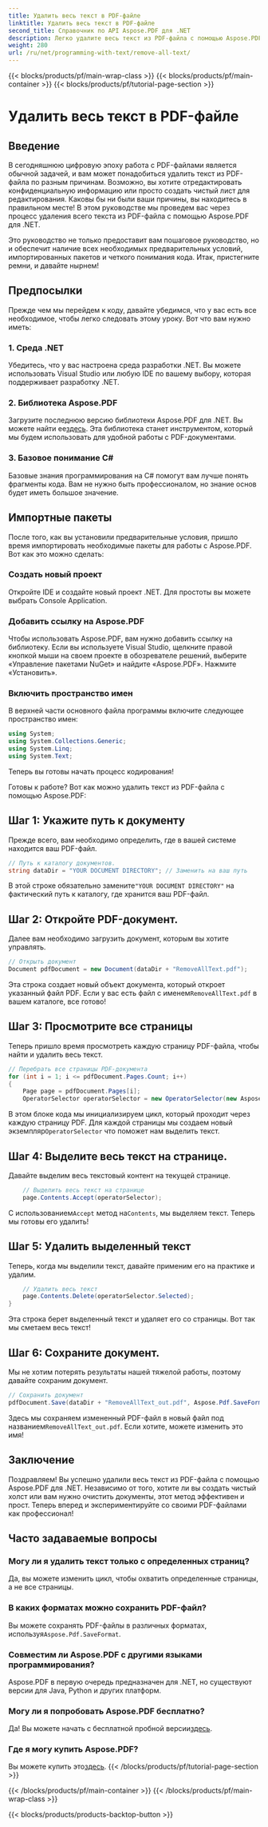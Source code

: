 ```yaml
---
title: Удалить весь текст в PDF-файле
linktitle: Удалить весь текст в PDF-файле
second_title: Справочник по API Aspose.PDF для .NET
description: Легко удалите весь текст из PDF-файла с помощью Aspose.PDF для .NET, следуя нашему пошаговому руководству.
weight: 280
url: /ru/net/programming-with-text/remove-all-text/
---
```


{{< blocks/products/pf/main-wrap-class >}}
{{< blocks/products/pf/main-container >}}
{{< blocks/products/pf/tutorial-page-section >}}

# Удалить весь текст в PDF-файле

## Введение

В сегодняшнюю цифровую эпоху работа с PDF-файлами является обычной задачей, и вам может понадобиться удалить текст из PDF-файла по разным причинам. Возможно, вы хотите отредактировать конфиденциальную информацию или просто создать чистый лист для редактирования. Каковы бы ни были ваши причины, вы находитесь в правильном месте! В этом руководстве мы проведем вас через процесс удаления всего текста из PDF-файла с помощью Aspose.PDF для .NET. 

Это руководство не только предоставит вам пошаговое руководство, но и обеспечит наличие всех необходимых предварительных условий, импортированных пакетов и четкого понимания кода. Итак, пристегните ремни, и давайте нырнем!

## Предпосылки

Прежде чем мы перейдем к коду, давайте убедимся, что у вас есть все необходимое, чтобы легко следовать этому уроку. Вот что вам нужно иметь:

### 1. Среда .NET  
Убедитесь, что у вас настроена среда разработки .NET. Вы можете использовать Visual Studio или любую IDE по вашему выбору, которая поддерживает разработку .NET.

### 2. Библиотека Aspose.PDF  
 Загрузите последнюю версию библиотеки Aspose.PDF для .NET. Вы можете найти ее[здесь](https://releases.aspose.com/pdf/net/). Эта библиотека станет инструментом, который мы будем использовать для удобной работы с PDF-документами.

### 3. Базовое понимание C#  
Базовые знания программирования на C# помогут вам лучше понять фрагменты кода. Вам не нужно быть профессионалом, но знание основ будет иметь большое значение.

## Импортные пакеты

После того, как вы установили предварительные условия, пришло время импортировать необходимые пакеты для работы с Aspose.PDF. Вот как это можно сделать:

### Создать новый проект  
Откройте IDE и создайте новый проект .NET. Для простоты вы можете выбрать Console Application.

### Добавить ссылку на Aspose.PDF  
Чтобы использовать Aspose.PDF, вам нужно добавить ссылку на библиотеку. Если вы используете Visual Studio, щелкните правой кнопкой мыши на своем проекте в обозревателе решений, выберите «Управление пакетами NuGet» и найдите «Aspose.PDF». Нажмите «Установить».

### Включить пространство имен  
В верхней части основного файла программы включите следующее пространство имен:

```csharp
using System;
using System.Collections.Generic;
using System.Linq;
using System.Text;
```

Теперь вы готовы начать процесс кодирования!

Готовы к работе? Вот как можно удалить текст из PDF-файла с помощью Aspose.PDF:

## Шаг 1: Укажите путь к документу

Прежде всего, вам необходимо определить, где в вашей системе находится ваш PDF-файл.  

```csharp
// Путь к каталогу документов.
string dataDir = "YOUR DOCUMENT DIRECTORY"; // Заменить на ваш путь
```

 В этой строке обязательно замените`"YOUR DOCUMENT DIRECTORY"` на фактический путь к каталогу, где хранится ваш PDF-файл.

## Шаг 2: Откройте PDF-документ.

Далее вам необходимо загрузить документ, которым вы хотите управлять.

```csharp
// Открыть документ
Document pdfDocument = new Document(dataDir + "RemoveAllText.pdf");
```

Эта строка создает новый объект документа, который откроет указанный файл PDF. Если у вас есть файл с именем`RemoveAllText.pdf` в вашем каталоге, все готово!

## Шаг 3: Просмотрите все страницы

Теперь пришло время просмотреть каждую страницу PDF-файла, чтобы найти и удалить весь текст.

```csharp
// Перебрать все страницы PDF-документа
for (int i = 1; i <= pdfDocument.Pages.Count; i++)
{
    Page page = pdfDocument.Pages[i];
    OperatorSelector operatorSelector = new OperatorSelector(new Aspose.Pdf.Operators.TextShowOperator());
```

 В этом блоке кода мы инициализируем цикл, который проходит через каждую страницу PDF. Для каждой страницы мы создаем новый экземпляр`OperatorSelector` что поможет нам выделить текст.

## Шаг 4: Выделите весь текст на странице.

Давайте выделим весь текстовый контент на текущей странице.

```csharp
    // Выделить весь текст на странице
    page.Contents.Accept(operatorSelector);
```

 С использованием`Accept` метод на`Contents`, мы выделяем текст. Теперь мы готовы его удалить!

## Шаг 5: Удалить выделенный текст

Теперь, когда мы выделили текст, давайте применим его на практике и удалим.

```csharp
    // Удалить весь текст
    page.Contents.Delete(operatorSelector.Selected);
}
```

Эта строка берет выделенный текст и удаляет его со страницы. Вот так мы сметаем весь текст!

## Шаг 6: Сохраните документ.

Мы не хотим потерять результаты нашей тяжелой работы, поэтому давайте сохраним документ. 

```csharp
// Сохранить документ
pdfDocument.Save(dataDir + "RemoveAllText_out.pdf", Aspose.Pdf.SaveFormat.Pdf);
```

 Здесь мы сохраняем измененный PDF-файл в новый файл под названием`RemoveAllText_out.pdf`. Если хотите, можете изменить это имя!

## Заключение

Поздравляем! Вы успешно удалили весь текст из PDF-файла с помощью Aspose.PDF для .NET. Независимо от того, хотите ли вы создать чистый холст или вам нужно очистить документы, этот метод эффективен и прост. Теперь вперед и экспериментируйте со своими PDF-файлами как профессионал!

## Часто задаваемые вопросы

### Могу ли я удалить текст только с определенных страниц?
Да, вы можете изменить цикл, чтобы охватить определенные страницы, а не все страницы.

### В каких форматах можно сохранить PDF-файл?
 Вы можете сохранять PDF-файлы в различных форматах, используя`Aspose.Pdf.SaveFormat`.

### Совместим ли Aspose.PDF с другими языками программирования?
Aspose.PDF в первую очередь предназначен для .NET, но существуют версии для Java, Python и других платформ.

### Могу ли я попробовать Aspose.PDF бесплатно?
 Да! Вы можете начать с бесплатной пробной версии[здесь](https://releases.aspose.com/).

### Где я могу купить Aspose.PDF?
 Вы можете купить это[здесь](https://purchase.aspose.com/buy).
{{< /blocks/products/pf/tutorial-page-section >}}

{{< /blocks/products/pf/main-container >}}
{{< /blocks/products/pf/main-wrap-class >}}

{{< blocks/products/products-backtop-button >}}
